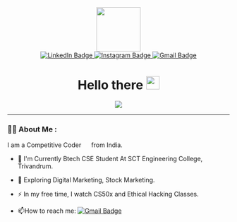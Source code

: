 <div id="header" align="center"> 
<img src="https://media3.giphy.com/media/u2pmTWUi0MXjyrMaVj/giphy.gif?cid=6c09b95214466fe22da86f075da099d4b25a4ac5b75418a9&rid=giphy.gif&ct=g" width="100"/> 
</div>

<div id="badges" align="center">
  <a href="https://www.linkedin.com/in/shamir-ashraf-31ab10254">
  <img src="https://img.shields.io/badge/LinkedIn-blue?style=for-the-badge&logo=linkedin&logoColor=white" alt="LinkedIn Badge"/>
  </a>  
  <a href="https://www.instagram.com/hola.shamir/">
  <img src="https://img.shields.io/badge/Instagram-purple?style=for-the-badge&logo=instagram&logoColor=white" alt="Instagram Badge"/>
  </a>
  <a href="mailto:shamirkolakkadan26@gmail.com">
  <img src="https://img.shields.io/badge/Gmail-red?style=for-the-badge&logo=Gmail&logoColor=white" alt="Gmail Badge"/> 
  </a>
  <br>
  <img src="https://komarev.com/ghpvc/?username=shamiroxs&style=flat-square&color=blue" alt=""/>
  <br>
  <h1>
  Hello there
  <img src="https://media.giphy.com/media/hvRJCLFzcasrR4ia7z/giphy.gif" width="30px"/>
  </h1>
</div>

<div align="center">
  <img src="https://media3.giphy.com/media/26SdS6M9jzxdqq72JU/giphy.gif?cid=6c09b952a08ac9ab7a0b7e0b5878a4f78ed79eda73e2e8e2&rid=giphy.gif&ct=g"/>
</div>

---

### :man_technologist: About Me :

I am a Competitive Coder
  <img src="https://media3.giphy.com/media/2uxxXyTRFgIJaOZJTb/giphy.gif?cid=82a1493bpekbir5sqzslewwropjx9vuooiqol3l48w1khhnf&rid=giphy.gif&ct=gf&ct=g" width="15"> 
from India.

- :telescope: I'm Currently Btech CSE Student At SCT Engineering College, Trivandrum. 

- :seedling: Exploring Digital Marketing, Stock Marketing.

- :zap: In my free time, I watch CS50x and Ethical Hacking Classes.

- :mailbox:How to reach me: [![Gmail Badge](https://img.shields.io/badge/-Gmail-red?style=flat&logo=Gmail&logoColor=white)](mailto:shamirkolakkadan26@gmail.com)

<!--
**shamiroxs/shamiroxs** is a ✨ _special_ ✨ repository because its `README.md` (this file) appears on your GitHub profile.

Here are some ideas to get you started:

- 🔭 I’m currently working on ...
- 🌱 I’m currently learning ...
- 👯 I’m looking to collaborate on ...
- 🤔 I’m looking for help with ...
- 💬 Ask me about ...
- 📫 How to reach me: ...
- 😄 Pronouns: ...
- ⚡ Fun fact: ...
-->
